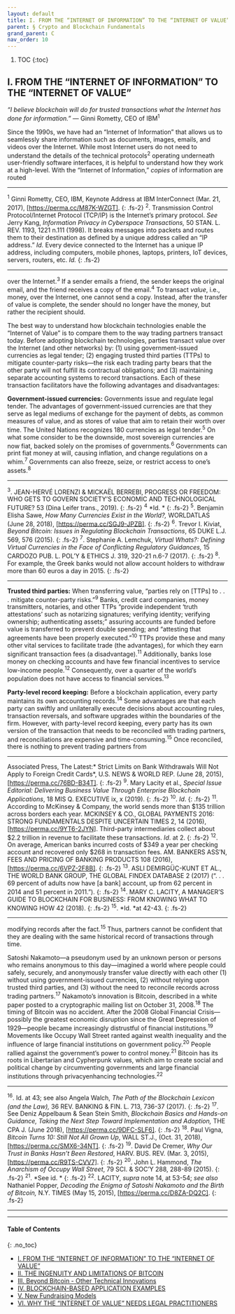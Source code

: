 ```yaml
---
layout: default
title: I. FROM THE “INTERNET OF INFORMATION” TO THE “INTERNET OF VALUE”
parent: § Crypto and Blockchain Fundamentals 
grand_parent: C 
nav_order: 10 
---
```

<style>
.dont-break-out {
  /* These are technically the same, but use both */
  overflow-wrap: break-word;
  word-wrap: break-word;

  -ms-word-break: break-all;
  /* This is the dangerous one in WebKit, as it breaks things wherever */
  word-break: break-all;
  /* Instead use this non-standard one: */
  word-break: break-word;
}
</style>

<div class="dont-break-out" markdown="1">

1. TOC
{:toc}

## I. FROM THE “INTERNET OF INFORMATION” TO THE “INTERNET OF VALUE”

*“I believe blockchain will do for trusted transactions what the Internet has done for information.”* — Ginni Rometty, CEO of IBM<sup>1</sup>

Since the 1990s, we have had an “Internet of Information” that allows us to seamlessly share information such as documents, images, emails, and videos over the Internet. While most Internet users do not need to understand the details of the technical protocols<sup>2</sup> operating underneath user-friendly software interfaces, it is helpful to understand how they work at a high-level. With the “Internet of Information,” *copies* of information are routed

***
<sup>1</sup> Ginni Rometty, CEO, IBM, Keynote Address at IBM InterConnect (Mar. 21, 2017), [https://perma.cc/M87K-WZGT]. 
{: .fs-2}
<sup>2</sup>. Transmission Control Protocol/Internet Protocol (TCP/IP) is the Internet’s primary protocol. *See* Jerry Kang, *Information Privacy in Cyberspace Transactions,* 50 STAN. L. REV. 1193, 1221 n.111 (1998). It breaks messages into packets and routes them to their destination as defined by a unique address called an “IP address.” *Id.* Every device connected to the Internet has a unique IP address, including computers, mobile phones, laptops, printers, IoT devices, servers, routers, etc. *Id.*
{: .fs-2}
***

over the Internet.<sup>3</sup> If a sender emails a friend, the sender keeps the original email, and the friend receives a copy of the email.<sup>4</sup> To transact *value*, i.e., money, over the Internet, one cannot send a copy. Instead, after the transfer of value is complete, the sender should no longer have the money, but rather the recipient should.

The best way to understand how blockchain technologies enable the “Internet of Value” is to compare them to the way trading partners transact today. Before adopting blockchain technologies, parties transact value over the Internet (and other networks) by: (1) using government-issued currencies as legal tender; (2) engaging trusted third parties (TTPs) to mitigate counter-party risks—the risk each trading party bears that the other party will not fulfill its contractual obligations; and (3) maintaining separate accounting systems to record transactions. Each of these transaction facilitators have the following advantages and disadvantages:

**Government-issued currencies:** Governments issue and regulate legal tender. The advantages of government-issued currencies are that they serve as legal mediums of exchange for the payment of debts, as common measures of value, and as stores of value that aim to retain their worth over time. The United Nations recognizes 180 currencies as legal tender.<sup>5</sup> On what some consider to be the downside, most sovereign currencies are now fiat, backed solely on the promises of governments.<sup>6</sup> Governments can print fiat money at will, causing inflation, and change regulations on a whim.<sup>7</sup> Governments can also freeze, seize, or restrict access to one’s assets.<sup>8</sup>

***
<sup>3</sup>. JEAN-HERVÉ LORENZI & MICKAËL BERREBI, PROGRESS OR FREEDOM: WHO GETS TO GOVERN SOCIETY’S ECONOMIC AND TECHNOLOGICAL FUTURE? 53 (Dina Leifer trans., 2019). 
{: .fs-2}
<sup>4</sup> *Id. *
{: .fs-2}
<sup>5</sup>. Benjamin Elisha Sawe, *How Many Currencies Exist in the World?,* WORLDATLAS (June 28, 2018), [https://perma.cc/SGJ9-JPZB]. 
{: .fs-2}
<sup>6</sup>. Trevor I. Kiviat, *Beyond Bitcoin: Issues in Regulating Blockchain Transactions*, 65 DUKE L.J. 569, 576 (2015). 
{: .fs-2}
<sup>7</sup>. Stephanie A. Lemchuk, *Virtual Whats?: Defining Virtual Currencies in the Face of Conflicting Regulatory Guidances,* 15 CARDOZO PUB. L. POL’Y & ETHICS J. 319, 320-21 n.6-7 (2017). 
{: .fs-2}
<sup>8</sup>. For example, the Greek banks would not allow account holders to withdraw more than 60 euros a day in 2015.
{: .fs-2}
***

**Trusted third parties:** When transferring value, “parties rely on [TTPs] to . . . mitigate counter-party risks.”<sup>9</sup> Banks, credit card companies, money transmitters, notaries, and other TTPs “provide independent ‘truth attestations’ such as notarizing signatures; verifying identity; verifying ownership; authenticating assets;” assuring accounts are funded before value is transferred to prevent double spending; and “attesting that agreements have been properly executed.”<sup>10</sup> TTPs provide these and many other vital services to facilitate trade (the advantages), for which they earn significant transaction fees (a disadvantage).<sup>11</sup> Additionally, banks lose money on checking accounts and have few financial incentives to service low-income people.<sup>12</sup> Consequently, over a quarter of the world’s population does not have access to financial services.<sup>13</sup>

**Party-level record keeping:** Before a blockchain application, every party maintains its own accounting records.<sup>14</sup> Some advantages are that each party can swiftly and unilaterally execute decisions about accounting rules, transaction reversals, and software upgrades within the boundaries of the firm. However, with party-level record keeping, every party has its own version of the transaction that needs to be reconciled with trading partners, and reconciliations are expensive and time-consuming.<sup>15</sup> Once reconciled, there is nothing to prevent trading partners from

***
Associated Press, The Latest:* Strict Limits on Bank Withdrawals Will Not Apply to Foreign Credit Cards*, U.S. NEWS & WORLD REP. (June 28, 2015), [https://perma.cc/76BD-B34T]. 
{: .fs-2}
<sup>9</sup>. Mary Lacity et al., *Special Issue Editorial: Delivering Business Value Through Enterprise Blockchain Applications*, 18 MIS Q. EXECUTIVE ix, x (2019). 
{: .fs-2}
<sup>10</sup>. *Id*. 
{: .fs-2}
<sup>11</sup>. According to McKinsey & Company, the world sends more than $135 trillion across borders each year. MCKINSEY & CO., GLOBAL PAYMENTS 2016: STRONG FUNDAMENTALS DESPITE UNCERTAIN TIMES 2, 14 (2016), [https://perma.cc/9YT6-2JYN]. Third-party intermediaries collect about $2.2 trillion in revenue to facilitate these transactions. *Id*. at 2. 
{: .fs-2}
<sup>12</sup>. On average, American banks incurred costs of $349 a year per checking account and recovered only $268 in transaction fees. AM. BANKERS ASS’N, FEES AND PRICING OF BANKING PRODUCTS 108 (2016), [https://perma.cc/6VPZ-2F8B]. 
{: .fs-2}
<sup>13</sup>. ASLI DEMIRGÜÇ-KUNT ET AL., THE WORLD BANK GROUP, THE GLOBAL FINDEX DATABASE 2 (2017) (“. . . 69 percent of adults now have [a bank] account, up from 62 percent in 2014 and 51 percent in 2011.”). 
{: .fs-2}
<sup>14</sup>. MARY C. LACITY, A MANAGER’S GUIDE TO BLOCKCHAIN FOR BUSINESS: FROM KNOWING WHAT TO KNOWING HOW 42 (2018). 
{: .fs-2}
<sup>15</sup>. *Id. *at 42-43.
{: .fs-2}
***

modifying records after the fact.<sup>15</sup> Thus, partners cannot be confident that they are dealing with the same historical record of transactions through time.

Satoshi Nakamoto—a pseudonym used by an unknown person or persons who remains anonymous to this day—imagined a world where people could safely, securely, and anonymously transfer value directly with each other (1) without using government-issued currencies, (2) without relying upon trusted third parties, and (3) without the need to reconcile records across trading partners.<sup>17</sup> Nakamoto’s innovation is Bitcoin, described in a white paper posted to a cryptographic mailing list on October 31, 2008.<sup>18</sup> The timing of Bitcoin was no accident. After the 2008 Global Financial Crisis—possibly the greatest economic disruption since the Great Depression of 1929—people became increasingly distrustful of financial institutions.<sup>19</sup> Movements like Occupy Wall Street ranted against wealth inequality and the influence of large financial institutions on government policy.<sup>20</sup> People rallied against the government’s power to control money.<sup>21</sup> Bitcoin has its roots in Libertarian and Cypherpunk values, which aim to create social and political change by circumventing governments and large financial institutions through privacyenhancing technologies.<sup>22</sup>

***
<sup>16</sup>. Id. at 43; see also Angela Walch, *The Path of the Blockchain Lexicon (and the Law),* 36 REV. BANKING & FIN. L. 713, 736-37 (2017). 
{: .fs-2}
<sup>17</sup>. See Deniz Appelbaum & Sean Stein Smith, *Blockchain Basics and Hands-on Guidance, Taking the Next Step Toward Implementation and Adoption,* THE CPA J. (June 2018), [https://perma.cc/9DFC-SLF6]. 
{: .fs-2}
<sup>18</sup>. Paul Vigna, *Bitcoin Turns 10: Still Not All Grown Up*, WALL ST.J., (Oct. 31, 2018), [https://perma.cc/SMX6-34NT]. 
{: .fs-2}
<sup>19</sup>. David De Cremer, *Why Our Trust in Banks Hasn’t Been Restored*, HARV. BUS. REV. (Mar. 3, 2015), [https://perma.cc/R9TS-CVV7]. 
{: .fs-2}
<sup>20</sup>. John L. Hammond, *The Anarchism of Occupy Wall Street*, 79 SCI. & SOC’Y 288, 288-89 (2015). 
{: .fs-2}
<sup>21</sup>. *See id. *
{: .fs-2}
<sup>22</sup>. LACITY, *supra* note 14, at 53-54; *see also* Nathaniel Popper, *Decoding the Enigma of Satoshi Nakamoto and the Birth of Bitcoin,* N.Y. TIMES (May 15, 2015), [https://perma.cc/D8ZA-DQ2C].
{: .fs-2}
***

***

#### Table of Contents
{: .no_toc}

<ul><li> <a href="/docs/C/crypto-and-blockchain-fundamentals-1/">I. FROM THE “INTERNET OF INFORMATION” TO THE “INTERNET OF VALUE”</a></li><li> <a href="/docs/C/crypto-and-blockchain-fundamentals-2/">II. THE INGENUITY AND LIMITATIONS OF BITCOIN</a></li><li> <a href="/docs/C/crypto-and-blockchain-fundamentals-3/">III. Beyond Bitcoin - Other Technical Innovations</a></li><li> <a href="/docs/C/crypto-and-blockchain-fundamentals-4/">IV. BLOCKCHAIN-BASED APPLICATION EXAMPLES</a></li><li> <a href="/docs/C/crypto-and-blockchain-fundamentals-5/">V. New Fundraising Models</a></li><li> <a href="/docs/C/crypto-and-blockchain-fundamentals-6/">VI. WHY THE “INTERNET OF VALUE” NEEDS LEGAL PRACTITIONERS</a></li></ul>

</div>
